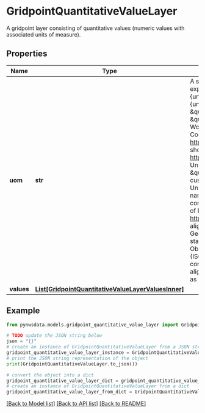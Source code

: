 # GridpointQuantitativeValueLayer

A gridpoint layer consisting of quantitative values (numeric values with associated units of measure). 

## Properties

Name | Type | Description | Notes
------------ | ------------- | ------------- | -------------
**uom** | **str** | A string denoting a unit of measure, expressed in the format \&quot;{unit}\&quot; or \&quot;{namespace}:{unit}\&quot;. Units with the namespace \&quot;wmo\&quot; or \&quot;wmoUnit\&quot; are defined in the World Meteorological Organization Codes Registry at http://codes.wmo.int/common/unit and should be canonically resolvable to http://codes.wmo.int/common/unit/{unit}. Units with the namespace \&quot;nwsUnit\&quot; are currently custom and do not align to any standard. Units with no namespace or the namespace \&quot;uc\&quot; are compliant with the Unified Code for Units of Measure syntax defined at https://unitsofmeasure.org/. This also aligns with recent versions of the Geographic Markup Language (GML) standard, the IWXXM standard, and OGC Observations and Measurements v2.0 (ISO/DIS 19156). Namespaced units are considered deprecated. We will be aligning API to use the same standards as GML/IWXXM in the future.  | [optional] 
**values** | [**List[GridpointQuantitativeValueLayerValuesInner]**](GridpointQuantitativeValueLayerValuesInner.md) |  | 

## Example

```python
from pynwsdata.models.gridpoint_quantitative_value_layer import GridpointQuantitativeValueLayer

# TODO update the JSON string below
json = "{}"
# create an instance of GridpointQuantitativeValueLayer from a JSON string
gridpoint_quantitative_value_layer_instance = GridpointQuantitativeValueLayer.from_json(json)
# print the JSON string representation of the object
print(GridpointQuantitativeValueLayer.to_json())

# convert the object into a dict
gridpoint_quantitative_value_layer_dict = gridpoint_quantitative_value_layer_instance.to_dict()
# create an instance of GridpointQuantitativeValueLayer from a dict
gridpoint_quantitative_value_layer_from_dict = GridpointQuantitativeValueLayer.from_dict(gridpoint_quantitative_value_layer_dict)
```
[[Back to Model list]](../README.md#documentation-for-models) [[Back to API list]](../README.md#documentation-for-api-endpoints) [[Back to README]](../README.md)


